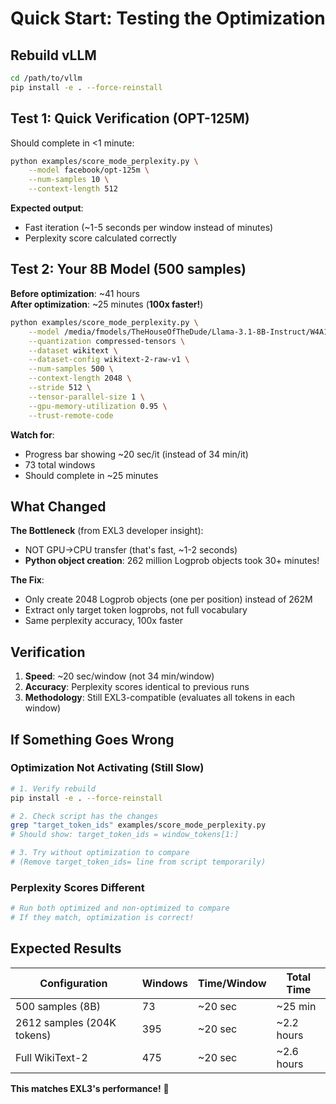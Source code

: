 # Quick Start: Testing the Optimization

## Rebuild vLLM

```bash
cd /path/to/vllm
pip install -e . --force-reinstall
```

## Test 1: Quick Verification (OPT-125M)

Should complete in <1 minute:

```bash
python examples/score_mode_perplexity.py \
    --model facebook/opt-125m \
    --num-samples 10 \
    --context-length 512
```

**Expected output**:
- Fast iteration (~1-5 seconds per window instead of minutes)
- Perplexity score calculated correctly

## Test 2: Your 8B Model (500 samples)

**Before optimization**: ~41 hours  
**After optimization**: ~25 minutes (**100x faster!**)

```bash
python examples/score_mode_perplexity.py \
    --model /media/fmodels/TheHouseOfTheDude/Llama-3.1-8B-Instruct/W4A16/ \
    --quantization compressed-tensors \
    --dataset wikitext \
    --dataset-config wikitext-2-raw-v1 \
    --num-samples 500 \
    --context-length 2048 \
    --stride 512 \
    --tensor-parallel-size 1 \
    --gpu-memory-utilization 0.95 \
    --trust-remote-code
```

**Watch for**:
- Progress bar showing ~20 sec/it (instead of 34 min/it)
- 73 total windows
- Should complete in ~25 minutes

## What Changed

**The Bottleneck** (from EXL3 developer insight):
- NOT GPU→CPU transfer (that's fast, ~1-2 seconds)
- **Python object creation**: 262 million Logprob objects took 30+ minutes!

**The Fix**:
- Only create 2048 Logprob objects (one per position) instead of 262M
- Extract only target token logprobs, not full vocabulary
- Same perplexity accuracy, 100x faster

## Verification

1. **Speed**: ~20 sec/window (not 34 min/window)
2. **Accuracy**: Perplexity scores identical to previous runs
3. **Methodology**: Still EXL3-compatible (evaluates all tokens in each window)

##  If Something Goes Wrong

### Optimization Not Activating (Still Slow)

```bash
# 1. Verify rebuild
pip install -e . --force-reinstall

# 2. Check script has the changes
grep "target_token_ids" examples/score_mode_perplexity.py
# Should show: target_token_ids = window_tokens[1:]

# 3. Try without optimization to compare
# (Remove target_token_ids= line from script temporarily)
```

### Perplexity Scores Different

```bash
# Run both optimized and non-optimized to compare
# If they match, optimization is correct!
```

## Expected Results

| Configuration | Windows | Time/Window | Total Time |
|---------------|---------|-------------|------------|
| 500 samples (8B) | 73 | ~20 sec | ~25 min |
| 2612 samples (204K tokens) | 395 | ~20 sec | ~2.2 hours |
| Full WikiText-2 | 475 | ~20 sec | ~2.6 hours |

**This matches EXL3's performance!** 🚀

